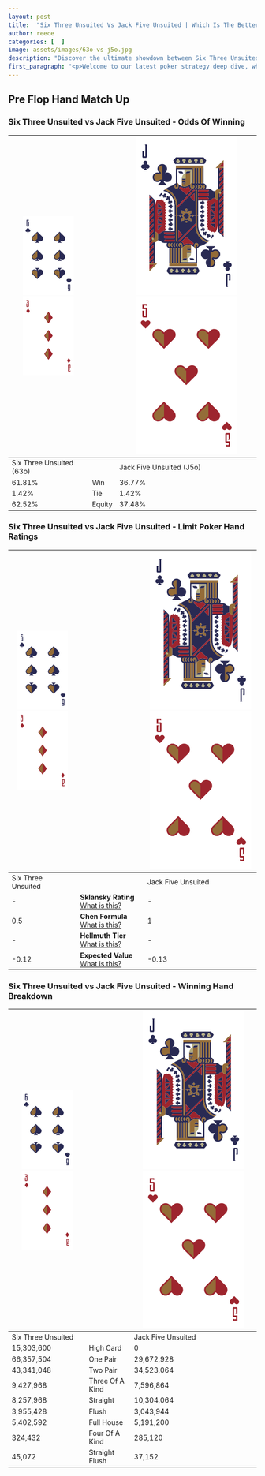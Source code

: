 ```yaml
---
layout: post
title:  "Six Three Unsuited Vs Jack Five Unsuited | Which Is The Better Hand In Poker? A Complete Guide"
author: reece
categories: [  ]
image: assets/images/63o-vs-j5o.jpg
description: "Discover the ultimate showdown between Six Three Unsuited and Jack Five Unsuited in poker! Uncover the odds, strategies, and scenarios where one hand triumphs over the other. Get ready to up your poker game with this thrilling analysis."
first_paragraph: "<p>Welcome to our latest poker strategy deep dive, where we're pitting two distinct hands against each other in a high-stakes showdown: Six Three Unsuited vs Jack Five Unsuited.</p><p>In the dynamic world of poker, every decision counts, and knowing which hand holds the upper hand is key to your success at the table.</p><p>In this article, we'll dissect these two hands, explore the scenarios where one dominates the other, and equip you with the knowledge to make strategic choices that can tip the odds in your favor.</p><p>Get ready to unravel the intriguing dynamics of these poker hands and elevate your game to new heights.</p>"
---
```




[comment]: # (sp0)

## Pre Flop Hand Match Up

<div class="table hand-ratings" markdown="1"> 



### Six Three Unsuited vs Jack Five Unsuited - Odds Of Winning


    
| ![image info](assets/images/hand1/6.png) ![image info](assets/images/hand1/3o.png) |  | ![image info](assets/images/hand2/J.png) ![image info](assets/images/hand2/5o.png) |
| -------- | -------- | -------- |
| Six Three Unsuited (63o) |  | Jack Five Unsuited (J5o) |
| 61.81% | Win | 36.77% |
| 1.42% | Tie | 1.42% |
| 62.52% | Equity | 37.48% |




[comment]: # (sp1)



### Six Three Unsuited vs Jack Five Unsuited - Limit Poker Hand Ratings


    
| ![image info](assets/images/hand1/6.png) ![image info](assets/images/hand1/3o.png) |  | ![image info](assets/images/hand2/J.png) ![image info](assets/images/hand2/5o.png) |
| -------- | -------- | -------- |
| Six Three Unsuited |  | Jack Five Unsuited |
| - | **Sklansky Rating** [What is this?](/sklansky-rating-explained) | - |
| 0.5 | **Chen Formula** [What is this?](/chen-formula-explained) | 1 |
| - | **Hellmuth Tier** [What is this?](/Hellmuth-tier-explained) | - |
| -0.12 | **Expected Value** [What is this?](/expected-value-explained) | -0.13 |




[comment]: # (sp2)



### Six Three Unsuited vs Jack Five Unsuited - Winning Hand Breakdown


    
| ![image info](assets/images/hand1/6.png) ![image info](assets/images/hand1/3o.png) |  | ![image info](assets/images/hand2/J.png) ![image info](assets/images/hand2/5o.png) |
| -------- | -------- | -------- |
| Six Three Unsuited |  | Jack Five Unsuited |
| 15,303,600 | High Card | 0 |
| 66,357,504 | One Pair | 29,672,928 |
| 43,341,048 | Two Pair | 34,523,064 |
| 9,427,968 | Three Of A Kind | 7,596,864 |
| 8,257,968 | Straight | 10,304,064 |
| 3,955,428 | Flush | 3,043,944 |
| 5,402,592 | Full House | 5,191,200 |
| 324,432 | Four Of A Kind | 285,120 |
| 45,072 | Straight Flush | 37,152 |




[comment]: # (sp3)



</div>

[comment]: # (sp4)



[comment]: # (sp5)

